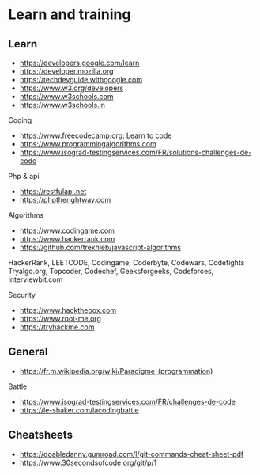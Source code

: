 # Learn and training

Learn
---
+ https://developers.google.com/learn
+ https://developer.mozilla.org
+ https://techdevguide.withgoogle.com
+ https://www.w3.org/developers
+ https://www.w3schools.com
+ https://www.w3schools.in

Coding
- https://www.freecodecamp.org: Learn to code
- https://www.programmingalgorithms.com
- https://www.isograd-testingservices.com/FR/solutions-challenges-de-code

Php & api
+ https://restfulapi.net
+ https://phptherightway.com

Algorithms
* https://www.codingame.com
* https://www.hackerrank.com
* https://github.com/trekhleb/javascript-algorithms

HackerRank, LEETCODE, Codingame, Coderbyte, Codewars, Codefights  
Tryalgo.org, Topcoder, Codechef, Geeksforgeeks, Codeforces, Interviewbit.com

Security
* https://www.hackthebox.com
* https://www.root-me.org
* https://tryhackme.com

General
---
- https://fr.m.wikipedia.org/wiki/Paradigme_(programmation)

Battle
* https://www.isograd-testingservices.com/FR/challenges-de-code
* https://le-shaker.com/lacodingbattle

Cheatsheets
---
* https://doabledanny.gumroad.com/l/git-commands-cheat-sheet-pdf
* https://www.30secondsofcode.org/git/p/1
